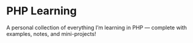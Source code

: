 # PHP Learning
A personal collection of everything I’m learning in PHP — complete with examples, notes, and mini-projects!
